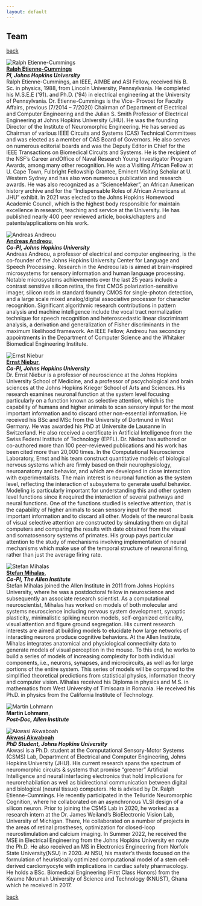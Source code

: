 ```yaml
---
layout: default
---
```


## Team

[back](./)

![Ralph Etienne-Cummings](/assets/img/etienne-cummings-ralph-300x300.png)<br>
**[Ralph Etienne-Cummings](https://engineering.jhu.edu/faculty/ralph-etienne-cummings/)** <br>
***PI, Johns Hopkins University*** <br>
Ralph Etienne-Cummings, an IEEE, AIMBE and ASI Fellow, received his B. Sc. in physics,
1988, from Lincoln University, Pennsylvania.  He completed his M.S.E.E (&#39;91). and Ph.D. (&#39;94) in
electrical engineering at the University of Pennsylvania.  Dr. Etienne-Cummings is the Vice-
Provost for Faculty Affairs, previous (7/2014 – 7/2020) Chairman of Department of Electrical
and Computer Engineering and the Julian S. Smith Professor of Electrical Engineering at Johns
Hopkins University (JHU).  He was the founding Director of the Institute of Neuromorphic
Engineering. He has served as Chairman of various IEEE Circuits and Systems (CAS)
Technical Committees and was elected as a member of CAS Board of Governors.  He also
serves on numerous editorial boards and was the Deputy Editor in Chief for the IEEE Transactions on Biomedical Circuits and Systems.  He is the recipient of the NSF’s Career andOffice of Naval Research Young Investigator Program Awards, among many other recognition. 
He was a Visiting African Fellow at U. Cape Town, Fulbright Fellowship Grantee, Eminent Visiting Scholar at U. Western Sydney and has also won numerous publication and research awards.  He was also recognized as a “ScienceMaker”, an African American history archive and
for the “Indispensable Roles of African Americans at JHU” exhibit. In 2021 was elected to the
Johns Hopkins Homewood Academic Council, which is the highest body responsible for
maintain excellence in research, teaching and service at the University. He has published
nearly 400 peer reviewed article, books/chapters and patents/applications on his work.


![Andreas Andreou](/assets/img/andreas-andreou-sq-300x300.png)<br>
**[Andreas Andreou](https://engineering.jhu.edu/ece/faculty/andreas-andreou/)**, <br>
***Co-PI, Johns Hopkins University*** <br>
Andreas Andreou, a professor of electrical and computer engineering, is the co-founder of the Johns Hopkins University Center for Language and Speech Processing. Research in the Andreou lab is aimed at brain-inspired microsystems for sensory information and human language processing. Notable microsystems achievements over the last 25 years include a contrast sensitive silicon retina, the first CMOS polarization-sensitive imager, silicon rods in standard foundry CMOS for single-photon detection, and a large scale mixed analog/digital associative processor for character recognition. Significant algorithmic research contributions in pattern analysis and machine intelligence include the vocal tract normalization technique for speech recognition and heteroscedastic linear discriminant analysis, a derivation and generalization of Fisher discriminants in the maximum likelihood framework.
An IEEE Fellow, Andreou has secondary appointments in the Department of Computer Science and the Whitaker Biomedical Engineering Institute.


![Ernst Niebur](/assets/img/Ernst.png)<br>
**[Ernst Niebur]()**, <br>
***Co-PI, Johns Hopkins University***<br>
Dr. Ernst Niebur is a professor of neuroscience at the Johns Hopkins University School of Medicine, and a professor of pscychological and brain sciences at the Johns Hopkins Krieger School of Arts and Sciences. His research examines neuronal function at the system level focusing particularly on a function known as selective attention, which is the capability of humans and higher animals to scan sensory input for the most important information and to discard other non-essential information.
He received his BSc and MSc from the University of Dortmund in West Germany. He was awarded his PhD at Universite de Lausanne in Switzerland. He also received a certificate in Artificial Intelligence from the Swiss Federal Institute of Technology (EPFL).
Dr. Niebur has authored or co-authored more than 100 peer-reviewed publications and his work has been cited more than 20,000 times.
In the Computational Neuroscience Laboratory, Ernst and his team construct quantitative models of biological nervous systems which are firmly based on their neurophysiology, neuroanatomy and behavior, and which are developed in close interaction with experimentalists. The main interest is neuronal function as the system level, reflecting the interaction of subsystems to generate useful behavior. Modeling is particularly important for understanding this and other system level functions since it required the interaction of several pathways and neural functions. One of the functions studied is selective attention, that is the capability of higher animals to scan sensory input for the most important information and to discard all other. Models of the neuronal basis of visual selective attention are constructed by simulating them on digital computers and comparing the results with date obtained from the visual and somatosensory systems of primates. His group pays particular attention to the study of mechanisms involving implementation of neural mechanisms which make use of the temporal structure of neuronal firing, rather than just the average firing rate.


![Stefan Mihalas](/assets/img/stefan_mihalas_148x148.png)<br>
**[Stefan Mihalas](https://alleninstitute.org/what-we-do/brain-science/about/team/staff-profiles/stefan-mihalas/)**, <br>
***Co-PI, The Allen Institute***<br>
Stefan Mihalas joined the Allen Institute in 2011 from Johns Hopkins University, where he was a postdoctoral fellow in neuroscience and subsequently an associate research scientist. As a computational neuroscientist, Mihalas has worked on models of both molecular and systems neuroscience including nervous system development, synaptic plasticity, minimalistic spiking neuron models, self-organized criticality, visual attention and figure ground segregation. His current research interests are aimed at building models to elucidate how large networks of interacting neurons produce cognitive behaviors. At the Allen Institute, Mihalas integrates anatomical and physiological connectivity data to generate models of visual perception in the mouse. To this end, he works to build a series of models of increasing complexity for both individual components, i.e., neurons, synapses, and microcircuits, as well as for large portions of the entire system. This series of models will be compared to the simplified theoretical predictions from statistical physics, information theory and computer vision. Mihalas received his Diploma in physics and M.S. in mathematics from West University of Timisoara in Romania. He received his Ph.D. in physics from the California Institute of Technology.


![Martin Lohmann](/assets/img/placeholder.png)<br>
**Martin Lohmann**, <br>
***Post-Doc, Allen Institute***<br>


![Akwasi Akwaboah](/assets/img/Akwasi_Akwaboah_320x320.png)<br>
**[Akwasi Akwaboah](https://adakwaboah.github.io)** <br>
***PhD Student, Johns Hopkins University*** <br>
Akwasi is a Ph.D. student at the Computational Sensory-Motor Systems (CSMS) Lab, Department of Electrical and Computer Engineering, Johns Hopkins University (JHU). His current research spans the spectrum of neuromorphic circuits & systems that promise “greener” Artificial Intelligence and neural interfacing electronics that hold implications for neurorehabilation as well as bidirectional communication between digital and biological (neural tissue) computers. He is advised by Dr. Ralph Etienne-Cummings. He recently participated in the Telluride Neuromorphic Cognition, where he collaborated on an asynchronous VLSI design of a silicon neuron. Prior to joining the CSMS Lab in 2020, he worked as a research intern at the Dr. James Weiland’s BioElectronic Vision Lab, University of Michigan. There, He collaborated on a number of projects in the areas of retinal prostheses, optimization for closed-loop neurostimulation and calcium imaging. In Summer 2022, he received the MSE in Electrical Engineering from the Johns Hopkins University en route the Ph.D. He also received an MS in Electronics Engineering from Norfolk State University(NSU) in 2020. At NSU, his master’s thesis focused on the formulation of heuristically optimized computational model of a stem cell-derived cardiomyocyte with implications in cardiac safety pharmacology. He holds a BSc. Biomedical Engineering (First Class Honors) from the Kwame Nkrumah University of Science and Technology (KNUST), Ghana which he received in 2017. 


[back](./)
